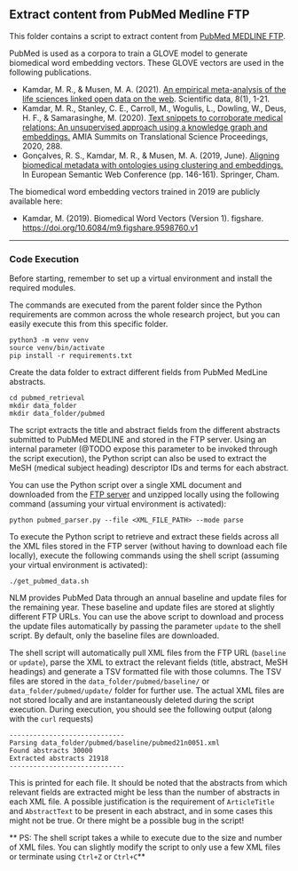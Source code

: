 ## Extract content from PubMed Medline FTP

This folder contains a script to extract content from [PubMed MEDLINE FTP](https://www.nlm.nih.gov/databases/download/pubmed_medline.html). 

PubMed is used as a corpora to train a GLOVE model to generate biomedical word embedding vectors. These GLOVE vectors are used in the following publications.
- Kamdar, M. R., & Musen, M. A. (2021). [An empirical meta-analysis of the life sciences linked open data on the web](https://www.nature.com/articles/s41597-021-00797-y). Scientific data, 8(1), 1-21.
- Kamdar, M. R., Stanley, C. E., Carroll, M., Wogulis, L., Dowling, W., Deus, H. F., & Samarasinghe, M. (2020). [Text snippets to corroborate medical relations: An unsupervised approach using a knowledge graph and embeddings.](https://www.ncbi.nlm.nih.gov/pmc/articles/PMC7233036/) AMIA Summits on Translational Science Proceedings, 2020, 288.
- Gonçalves, R. S., Kamdar, M. R., & Musen, M. A. (2019, June). [Aligning biomedical metadata with ontologies using clustering and embeddings.](https://link.springer.com/chapter/10.1007/978-3-030-21348-0_10) In European Semantic Web Conference (pp. 146-161). Springer, Cham.

The biomedical word embedding vectors trained in 2019 are publicly available here:
- Kamdar, M. (2019). Biomedical Word Vectors (Version 1). figshare. https://doi.org/10.6084/m9.figshare.9598760.v1 

---

### Code Execution

Before starting, remember to set up a virtual environment and install the required modules. 

The commands are executed from the parent folder since the Python requirements are common across the whole research project, but you can easily execute this from this specific folder.
```
python3 -m venv venv
source venv/bin/activate
pip install -r requirements.txt
```

Create the data folder to extract different fields from PubMed MedLine abstracts.
```
cd pubmed_retrieval
mkdir data_folder
mkdir data_folder/pubmed
```

The script extracts the title and abstract fields from the different abstracts submitted to PubMed MEDLINE and stored in the FTP server. Using an internal parameter (@TODO expose this parameter to be invoked through the script execution), the Python script can also be used to extract the MeSH (medical subject heading) descriptor IDs and terms for each abstract. 

You can use the Python script over a single XML document and downloaded from the [FTP server](https://ftp.ncbi.nlm.nih.gov/pubmed/baseline) and unzipped locally using the following command (assuming your virtual environment is activated):

```
python pubmed_parser.py --file <XML_FILE_PATH> --mode parse
```

To execute the Python script to retrieve and extract these fields across all the XML files stored in the FTP server (without having to download each file locally), execute the following commands using the shell script (assuming your virtual environment is activated):
```
./get_pubmed_data.sh
```

NLM provides PubMed Data through an annual baseline and update files for the remaining year. These baseline and update files are stored at slightly different FTP URLs. You can use the above script to download and process the update files automatically by passing the parameter `update` to the shell script. By default, only the baseline files are downloaded.

The shell script will automatically pull XML files from the FTP URL (`baseline` or `update`), parse the XML to extract the relevant fields (title, abstract, MeSH headings) and generate a TSV formatted file with those columns. The TSV files are stored in the `data_folder/pubmed/baseline/` or `data_folder/pubmed/update/` folder for further use. The actual XML files are not stored locally and are instantaneously deleted during the script execution. During execution, you should see the following output (along with the `curl` requests)

```
-----------------------------
Parsing data_folder/pubmed/baseline/pubmed21n0051.xml
Found abstracts 30000
Extracted abstracts 21918
-----------------------------
```

This is printed for each file. It should be noted that the abstracts from which relevant fields are extracted might be less than the number of abstracts in each XML file. A possible justification is the requirement of `ArticleTitle` and `AbstractText` to be present in each abstract, and in some cases this might not be true. Or there might be a possible bug in the script!

** PS: The shell script takes a while to execute due to the size and number of XML files. You can slightly modify the script to only use a few XML files or terminate using `Ctrl+Z` or `Ctrl+C`**

